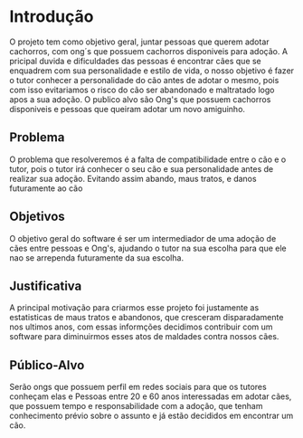 # Introdução

O projeto tem como objetivo geral, juntar pessoas que querem adotar cachorros, com ong´s que possuem cachorros disponiveis para adoção. A pricipal duvida e dificuldades das pessoas é encontrar cães que se enquadrem com sua personalidade e estilo de vida, o nosso objetivo é fazer o tutor conhecer a personalidade do cão antes de adotar o mesmo, pois com isso evitariamos o risco do cão ser abandonado e maltratado logo apos a sua adoção. O publico alvo são Ong's que possuem cachorros disponiveis e pessoas que queiram adotar um novo amiguinho.

## Problema
O problema que resolveremos é a falta de compatibilidade entre o cão e o tutor, pois o tutor irá conhecer o seu cão e sua personalidade antes de realizar sua adoção. Evitando assim abando, maus tratos, e danos futuramente ao cão 

## Objetivos

O objetivo geral do software é ser um intermediador de uma adoção de cães entre pessoas e Ong's, ajudando o tutor na sua escolha para que ele nao se arrependa futuramente da sua escolha.

## Justificativa

A principal motivação para criarmos esse projeto foi justamente as estatisticas de maus tratos e abandonos, que cresceram disparadamente nos ultimos anos, com essas informções decidimos contribuir com um software para diminuirmos esses atos de maldades contra nossos cães.

## Público-Alvo

Serão ongs que possuem perfil em redes sociais para que os tutores conheçam elas e
Pessoas entre 20 e 60 anos interessadas em adotar cães, que possuem tempo e responsabilidade com a adoção, que tenham conhecimento prévio sobre o assunto e já estão decididos em encontrar um cão.

